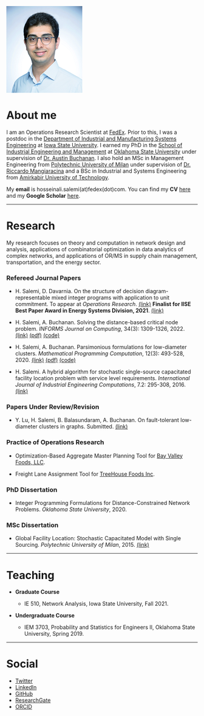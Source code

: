 ![headshot](https://raw.githubusercontent.com/halisalemi/halisalemi.github.io/master/assets/images/headshot.png)

# About me 
I am an Operations Research Scientist at [FedEx](https://www.fedex.com/en-us/home.html). Prior to this, I was a postdoc in the [Department of Industrial and Manufacturing Systems Engineering](https://www.imse.iastate.edu/) at [Iowa State University](https://www.iastate.edu/). I earned my PhD in the [School of Industrial Engineering and Management](https://iem.okstate.edu/) at [Oklahoma State University](https://go.okstate.edu/) under supervision of [Dr. Austin Buchanan](https://austinlbuchanan.github.io/). I also hold an MSc in Management Engineering from [Polytechnic University of Milan](https://www.polimi.it/en/) under supervision of [Dr. Riccardo Mangiaracina](https://www.som.polimi.it/en/professor/mangiaracina-riccardo/) and a BSc in Industrial and Systems Engineering from [Amirkabir University of Technology](http://aut.ac.ir/en/).

My **email** is hosseinali.salemi(at)fedex(dot)com. You can find my **CV** [here](https://drive.google.com/file/d/14_IMphh3CjNon-iR4ReLyaj3pdNPaesU/view?usp=sharing) and my **Google Scholar** [here](https://scholar.google.com/citations?user=rvuBQ_MAAAAJ&hl=en&oi=ao).

* * *

# Research
My research focuses on theory and computation in network design and analysis, applications of combinatorial optimization in data analytics of complex networks, and applications of OR/MS in supply chain management, transportation, and the energy sector.   

### Refereed Journal Papers

- H. Salemi, D. Davarnia. On the structure of decision diagram-representable mixed integer programs with application to unit commitment. To appear at *Operations Research*. [(link)](http://www.optimization-online.org/DB_HTML/2021/01/8234.html) **Finalist for IISE Best Paper Award in Energy Systems Division, 2021**. [(link)](https://www.iise.org/details.aspx?id=43037#:~:text=%E2%80%9COn%20the%20Structure%20of%20Decision%20Diagram%2Drepresentable%20Mixed%20Integer%20Programs%20with%20Application%20to%20Unit%20Commitment%E2%80%9D%20Finalist)

- H. Salemi, A. Buchanan. Solving the distance-based critical node problem. *INFORMS Journal on Computing*, 34(3): 1309-1326, 2022. [(link)](https://pubsonline.informs.org/doi/abs/10.1287/ijoc.2021.1136) [(pdf)](https://drive.google.com/file/d/1mj6Y4AfKI7vkMUYea8Sg23StmuEkLHKH/view?usp=sharing) [(code)](https://github.com/halisalemi/DCNP)

- H. Salemi, A. Buchanan. Parsimonious formulations for low-diameter clusters. *Mathematical Programming Computation*, 12(3): 493-528, 2020. [(link)](https://link.springer.com/article/10.1007/s12532-020-00175-6) [(pdf)](https://drive.google.com/file/d/1SgL7xWAeExdoQ3SjR0zertfrOOCoOlWA/view?usp=sharing) [(code)](https://github.com/halisalemi/ParsimoniousKClub)

- H. Salemi. A hybrid algorithm for stochastic single-source capacitated facility location problem
with service level requirements. *International Journal of Industrial Engineering Computations*, 7.2: 295-308, 2016. [(link)](http://m.growingscience.com/ijiec/Vol7/IJIEC_2015_37.pdf)


### Papers Under Review/Revision

- Y. Lu, H. Salemi, B. Balasundaram, A. Buchanan. On fault-tolerant low-diameter clusters in graphs. Submitted. [(link)](http://www.optimization-online.org/DB_HTML/2021/08/8553.html)


### Practice of Operations Research

- Optimization-Based Aggregate Master Planning Tool for [Bay Valley Foods, LLC](https://bayvalleyfoods.com/).

- Freight Lane Assignment Tool for [TreeHouse Foods Inc](https://treehousefoods.com/).

### PhD Dissertation 

- Integer Programming Formulations for Distance-Constrained Network Problems. *Oklahoma State University*, 2020.

### MSc Dissertation 

- Global Facility Location: Stochastic Capacitated Model with Single Sourcing. *Polytechnic University of Milan*, 2015. [(link)](https://www.politesi.polimi.it/handle/10589/108091)

* * *

# Teaching

- **Graduate Course** 
  - IE 510, Network Analysis, Iowa State University, Fall 2021.
  
- **Undergraduate Course** 
  - IEM 3703, Probability and Statistics for Engineers II, Oklahoma State University, Spring 2019.

* * *

# Social
- [Twitter](https://twitter.com/HASalemi)
- [LinkedIn](https://www.linkedin.com/in/hosseinalisalemi/)
- [GitHub](https://github.com/halisalemi)
- [ResearchGate](https://www.researchgate.net/profile/Hosseinali_Salemi)
- [ORCID](https://orcid.org/0000-0002-0675-7886)






